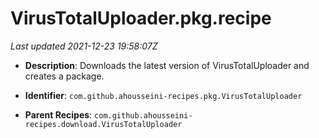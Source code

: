 # VirusTotalUploader.pkg.recipe

_Last updated 2021-12-23 19:58:07Z_

- **Description**: Downloads the latest version of VirusTotalUploader and creates a package.

- **Identifier**: `com.github.ahousseini-recipes.pkg.VirusTotalUploader`

- **Parent Recipes**: `com.github.ahousseini-recipes.download.VirusTotalUploader`